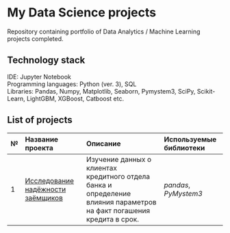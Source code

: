 # My Data Science projects

Repository containing portfolio of Data Analytics / Machine Learning projects completed.

## Technology stack
IDE: Jupyter Notebook <br>
Programming languages: Python (ver. 3), SQL <br>
Libraries: Pandas, Numpy, Matplotlib, Seaborn, Pymystem3, SciPy, Scikit-Learn, LightGBM, XGBoost, Catboost etc. <br>

## List of projects

| № | Название проекта | Описание | Используемые библиотеки | 
| :---------------------- | :---------------------- | :---------------------- | :---------------------- |
| 1 | [Исследование надёжности заёмщиков](credit-bank) | Изучение данных о клиентах кредитного отдела банка и определение влияния параметров на факт погашения кредита в срок. | *pandas*, *PyMystem3* |
